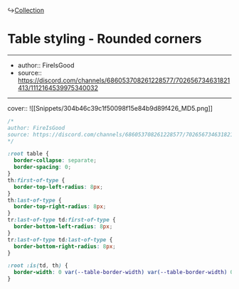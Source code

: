 ↪[Collection](Collection.md)

# Table styling - Rounded corners

---

- author:: FireIsGood
- source:: https://discord.com/channels/686053708261228577/702656734631821413/1112164539975340032

---

cover:: ![[Snippets/304b46c39c1f50098f15e84b9d89f426_MD5.png]]

```css
/*
author: FireIsGood
source: https://discord.com/channels/686053708261228577/702656734631821413/1112164539975340032
*/

:root table {
  border-collapse: separate;
  border-spacing: 0;
}
th:first-of-type {
  border-top-left-radius: 8px;
}
th:last-of-type {
  border-top-right-radius: 8px;
}
tr:last-of-type td:first-of-type {
  border-bottom-left-radius: 8px;
}
tr:last-of-type td:last-of-type {
  border-bottom-right-radius: 8px;
}

:root :is(td, th) {
  border-width: 0 var(--table-border-width) var(--table-border-width) 0;
}
```
